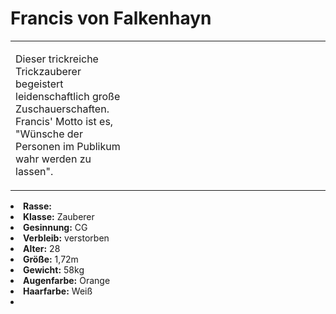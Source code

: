 # Francis von Falkenhayn

<primary-label ref="npc"/>

<secondary-label ref="faergria"/>

<secondary-label ref="escrigria"/>

<secondary-label ref="vasall"/>

<secondary-label ref="malusdur"/>

<table>
<tr><td>
<p>
Dieser trickreiche Trickzauberer begeistert leidenschaftlich große Zuschauerschaften. Francis' Motto ist es, "Wünsche
der Personen im Publikum wahr werden zu lassen". 
</p>

</td><td width="300">
<!-- Edit here -->
<img src="francis.png" alt="" />
</td></tr>
</table>

<procedure title="Allgemeine Informationen">
<list columns="2">
<li><b>Rasse:</b> <a href="Folks.md" anchor="menschen"></a></li>
<li><b>Klasse:</b> Zauberer</li>
<li><b>Gesinnung:</b> CG</li>
<li><b>Verbleib:</b> verstorben</li>
</list>
</procedure>

<procedure title="Aussehen">
<list columns="3">
<li><b>Alter:</b> 28</li>
<li><b>Größe:</b> 1,72m</li>
<li><b>Gewicht:</b> 58kg</li>
<li><b>Augenfarbe:</b> Orange</li>
<li><b>Haarfarbe:</b> Weiß</li>
</list>
</procedure>

<procedure title="Beziehungen">
<list columns="2">
<li></li>
</list>
</procedure>

<!--
## Notizen

- **Ziele:** 
- **Geheimnisse:** 
-->